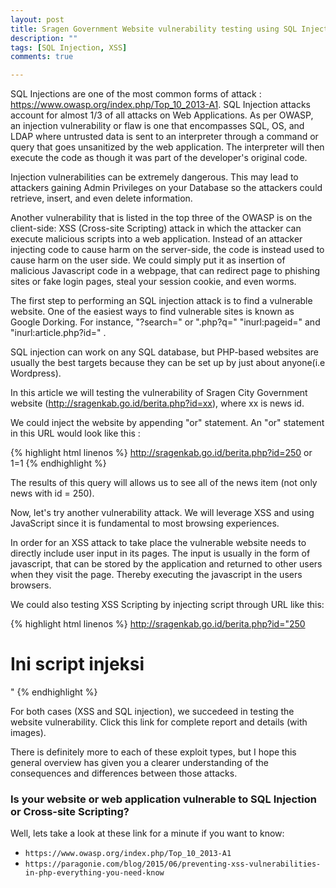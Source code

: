 ```yaml
---
layout: post
title: Sragen Government Website vulnerability testing using SQL Injection and XSS
description: ""
tags: [SQL Injection, XSS]
comments: true

---
```


SQL Injections are one of the most common forms of attack : https://www.owasp.org/index.php/Top_10_2013-A1. SQL Injection attacks account for almost 1/3 of all attacks on Web Applications.  As per OWASP, an injection vulnerability or flaw is one that encompasses SQL, OS, and LDAP where untrusted data is sent to an interpreter through a command or query that goes unsanitized by the web application. The interpreter will then execute the code as though it was part of the developer's original code.

Injection vulnerabilities can be extremely dangerous. This may lead to attackers gaining Admin Privileges on your Database so the attackers could retrieve, insert, and even delete information.

Another vulnerability that is listed in the top three of the OWASP is on the client-side: XSS (Cross-site Scripting) attack in which the attacker can execute malicious scripts into a web application. Instead of an attacker injecting code to cause harm on the server-side, the code is instead used to cause harm on the user side. We could simply put it as insertion of malicious Javascript code in a webpage, that can redirect page to phishing sites or fake login pages, steal your session cookie, and even worms.

The first step to performing an SQL injection attack is to find a vulnerable website. One of the easiest ways to find vulnerable sites is known as Google Dorking. For instance, "?search=" or ".php?q=" "inurl:pageid=" and "inurl:article.php?id=" .

SQL injection can work on any SQL database, but PHP-based websites are usually the best targets because they can be set up by just about anyone(i.e Wordpress).

In this article we will testing the vulnerability of Sragen City Government website (http://sragenkab.go.id/berita.php?id=xx), where xx is news id.

We could inject the website by appending "or" statement. An "or" statement in this URL would look like this :

{% highlight html linenos %}
http://sragenkab.go.id/berita.php?id=250 or 1=1
{% endhighlight %}

The results of this query will allows us to see all of the news item (not only news with id = 250).

Now, let's try another vulnerability attack. We will leverage XSS and using JavaScript since it is fundamental to most browsing experiences.

In order for an XSS attack to take place the vulnerable website needs to directly include user input in its pages. The input is usually in the form of javascript, that can be stored by the application and returned to other users when they visit the page. Thereby executing the javascript in the users browsers.

We could also testing XSS Scripting by injecting script through URL like this:

{% highlight html linenos %}
http://sragenkab.go.id/berita.php?id="250 <h1> Ini script injeksi </h1>"
{% endhighlight %}

For both cases (XSS and SQL injection), we succedeed in testing the website vulnerability. Click this link for complete report and details (with images).

There is definitely more to each of these exploit types, but I hope this general overview has given you a clearer understanding of the consequences and differences between those attacks.


###  Is your website or web application vulnerable to SQL Injection or Cross-site Scripting?

Well, lets take a look at these link for a minute if you want to know:
* `https://www.owasp.org/index.php/Top_10_2013-A1`
* `https://paragonie.com/blog/2015/06/preventing-xss-vulnerabilities-in-php-everything-you-need-know`
